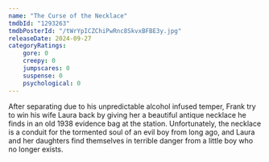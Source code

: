 ```yaml
---
name: "The Curse of the Necklace"
tmdbId: "1293263"
tmdbPosterId: "/tWrYpICZChiPwRnc8SkvxBFBE3y.jpg"
releaseDate: 2024-09-27
categoryRatings:
    gore: 0
    creepy: 0
    jumpscares: 0
    suspense: 0
    psychological: 0
---
```

After separating due to his unpredictable alcohol infused temper, Frank try to win his wife Laura back by giving her a beautiful antique necklace he finds in an old 1938 evidence bag at the station. Unfortunately, the necklace is a conduit for the tormented soul of an evil boy from long ago, and Laura and her daughters find themselves in terrible danger from a little boy who no longer exists.
